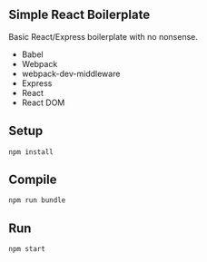 Simple React Boilerplate
---
Basic React/Express boilerplate with no nonsense. 

* Babel
* Webpack
* webpack-dev-middleware
* Express
* React 
* React DOM



Setup
---
```
npm install
```

Compile
---
```
npm run bundle
```

Run
---
```
npm start
```
